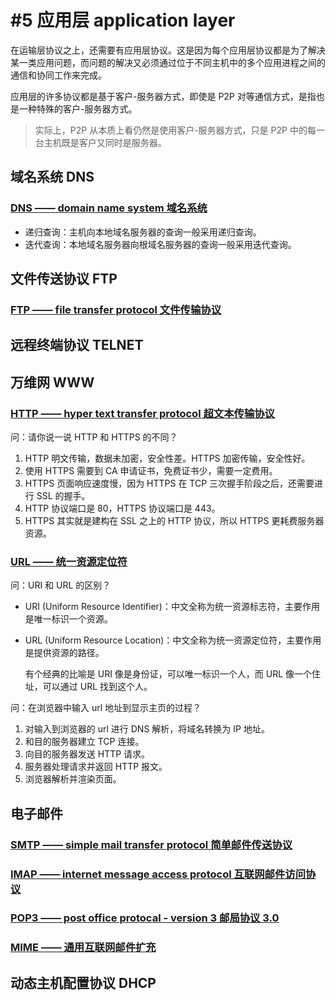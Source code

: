 # #5 应用层 application layer

在运输层协议之上，还需要有应用层协议。这是因为每个应用层协议都是为了解决某一类应用问题，而问题的解决又必须通过位于不同主机中的多个应用进程之间的通信和协同工作来完成。

应用层的许多协议都是基于客户-服务器方式，即使是 P2P 对等通信方式，是指也是一种特殊的客户-服务器方式。

> 实际上，P2P 从本质上看仍然是使用客户-服务器方式，只是 P2P 中的每一台主机既是客户又同时是服务器。

## 域名系统 DNS

### <u>DNS —— domain name system 域名系统</u>

- 递归查询：主机向本地域名服务器的查询一般采用递归查询。
- 迭代查询：本地域名服务器向根域名服务器的查询一般采用迭代查询。

## 文件传送协议 FTP

### <u>FTP —— file transfer protocol 文件传输协议</u>

## 远程终端协议 TELNET

## 万维网 WWW

### <u>HTTP —— hyper text transfer protocol 超文本传输协议</u>

问：请你说一说 HTTP 和 HTTPS 的不同？

1. HTTP 明文传输，数据未加密，安全性差。HTTPS 加密传输，安全性好。
2. 使用 HTTPS 需要到 CA 申请证书，免费证书少，需要一定费用。
3. HTTPS 页面响应速度慢，因为 HTTPS 在 TCP 三次握手阶段之后，还需要进行 SSL 的握手。
4. HTTP 协议端口是 80，HTTPS 协议端口是 443。
5. HTTPS 其实就是建构在 SSL 之上的 HTTP 协议，所以 HTTPS 更耗费服务器资源。

### <u>URL —— 统一资源定位符</u>

问：URI 和 URL 的区别？

- URI (Uniform Resource Identifier)：中文全称为统一资源标志符，主要作用是唯一标识一个资源。

- URL (Uniform Resource Location)：中文全称为统一资源定位符，主要作用是提供资源的路径。

  有个经典的比喻是 URI 像是身份证，可以唯一标识一个人，而 URL 像一个住址，可以通过 URL 找到这个人。

问：在浏览器中输⼊ url 地址到显示主⻚的过程？

1. 对输入到浏览器的 url 进行 DNS 解析，将域名转换为 IP 地址。
2. 和目的服务器建立 TCP 连接。
3. 向目的服务器发送 HTTP 请求。
4. 服务器处理请求并返回 HTTP 报文。
5. 浏览器解析并渲染页面。

## 电子邮件

### <u>SMTP —— simple mail transfer protocol 简单邮件传送协议</u>

### <u>IMAP —— internet message access protocol 互联网邮件访问协议</u>

### <u>POP3 —— post office protocal - version 3 邮局协议 3.0</u>

### <u>MIME —— 通用互联网邮件扩充</u>

## 动态主机配置协议 DHCP